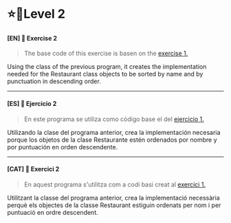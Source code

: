 
⭐🌟Level 2
=


#### [EN] 📍 Exercise 2


>The base code of this exercise is basen on the [exercise 1.](https://github.com/ariamdev/IT-ACADEMY-SPRINT-1/tree/main/SPRINT1/Tasca%20S1%2003%20Java%20Collections/Nivell%202/n2exercici1)


Using the class of the previous program, it creates the implementation needed for the Restaurant class objects to be sorted by name and by punctuation in descending order.

---

#### [ES] 📍 Ejercicio 2


>En este programa se utiliza como código base el del [ejercicio 1.](https://github.com/ariamdev/IT-ACADEMY-SPRINT-1/tree/main/SPRINT1/Tasca%20S1%2003%20Java%20Collections/Nivell%202/n2exercici1)


Utilizando la clase del programa anterior, crea la implementación necesaria porque los objetos de la clase Restaurante estén ordenados por nombre y por puntuación en orden descendente.

---

#### [CAT] 📍 Exercici 2


>En aquest programa s'utilitza com a codi basi creat al [exercici 1.](https://github.com/ariamdev/IT-ACADEMY-SPRINT-1/tree/main/SPRINT1/Tasca%20S1%2003%20Java%20Collections/Nivell%202/n2exercici1)


Utilitzant la classe del programa anterior, crea la implementació necessària perquè els objectes de la classe Restaurant estiguin ordenats per nom i per puntuació en ordre descendent.



